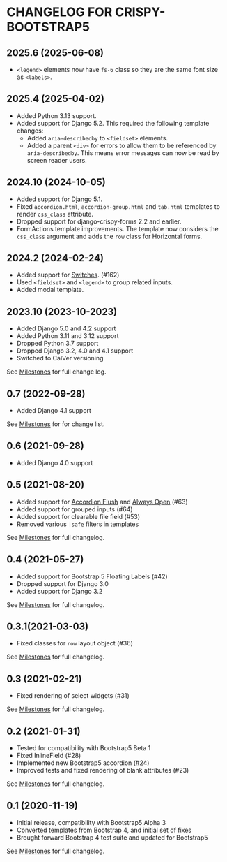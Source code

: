 # CHANGELOG FOR CRISPY-BOOTSTRAP5

## 2025.6 (2025-06-08)
* `<legend>` elements now have `fs-6` class so they are the same font size as `<labels>`.  

## 2025.4 (2025-04-02)
* Added Python 3.13 support. 
* Added support for Django 5.2. This required the following template changes:
  * Added `aria-describedby` to `<fieldset>` elements.
  * Added a parent `<div>` for errors to allow them to be referenced by `aria-describedby`. This means error messages can now be read by screen reader users.

## 2024.10 (2024-10-05)
* Added support for Django 5.1.
* Fixed `accordion.html`, `accordion-group.html` and `tab.html` templates to render `css_class` attribute.
* Dropped support for django-crispy-forms 2.2 and earlier.
* FormActions template improvements. The template now considers the `css_class` argument and adds the `row` class for Horizontal forms.

## 2024.2 (2024-02-24)

* Added support for [Switches](https://getbootstrap.com/docs/5.2/forms/checks-radios/#switches). (#162)
* Used `<fieldset>` and `<legend>` to group related inputs.
* Added modal template.

## 2023.10 (2023-10-2023)
* Added Django 5.0 and 4.2 support
* Added Python 3.11 and 3.12 support
* Dropped Python 3.7 support
* Dropped Django 3.2, 4.0 and 4.1 support
* Switched to CalVer versioning

See [Milestones](https://github.com/django-crispy-forms/crispy-bootstrap5/milestone/8?closed=1) for full change log.

## 0.7 (2022-09-28)
* Added Django 4.1 support

See [Milestones](https://github.com/django-crispy-forms/crispy-bootstrap5/milestones?state=closed) for for change list.

## 0.6 (2021-09-28)
* Added Django 4.0 support

## 0.5 (2021-08-20)
* Added support for [Accordion Flush](https://getbootstrap.com/docs/5.0/components/accordion/#flush) and 
  [Always Open](https://getbootstrap.com/docs/5.0/components/accordion/#always-open) (#63)
* Added support for grouped inputs (#64)
* Added support for clearable file field (#53)
* Removed various `|safe` filters in templates

See [Milestones](https://github.com/django-crispy-forms/crispy-bootstrap5/milestone/6?closed=1) for full changelog.


## 0.4 (2021-05-27)
* Added support for Bootstrap 5 Floating Labels (#42)
* Dropped support for Django 3.0
* Added support for Django 3.2

See [Milestones](https://github.com/django-crispy-forms/crispy-bootstrap5/milestone/5?closed=1) for full changelog.

## 0.3.1(2021-03-03)
* Fixed classes for `row` layout object (#36)

See [Milestones](https://github.com/django-crispy-forms/crispy-bootstrap5/milestone/4?closed=1) for full changelog.

## 0.3 (2021-02-21)
* Fixed rendering of select widgets (#31)

See [Milestones](https://github.com/django-crispy-forms/crispy-bootstrap5/milestone/3?closed=1) for full changelog.

## 0.2 (2021-01-31)
* Tested for compatibility with Bootstrap5 Beta 1
* Fixed InlineField (#28)
* Implemented new Bootstrap5 accordion (#24)
* Improved tests and fixed rendering of blank attributes (#23) 

See [Milestones](https://github.com/django-crispy-forms/crispy-bootstrap5/milestone/2) for full changelog.

## 0.1 (2020-11-19)
* Initial release, compatibility with Bootstrap5 Alpha 3
* Converted templates from Bootstrap 4, and initial set of fixes
* Brought forward Bootstrap 4 test suite and updated for Bootstrap5

See [Milestones](https://github.com/django-crispy-forms/crispy-bootstrap5/milestone/1) for full changelog. 
